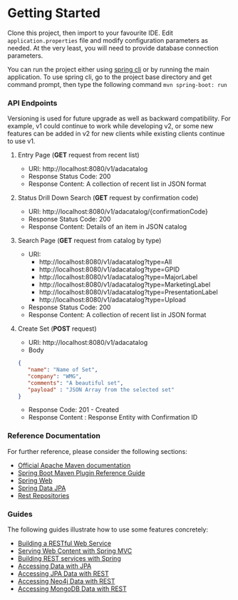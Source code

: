 # Getting Started

Clone this project, then import to your favourite IDE. Edit `application.properties` file and modify configuration parameters as needed. At the very least, you will need to provide database connection parameters.

You can run the project either using [spring cli](https://docs.spring.io/spring-boot/docs/current/reference/html/spring-boot-cli.html) or by running the main application. To use spring cli, go to the project base directory and get command prompt, then type the following command `mvn spring-boot: run`


### API Endpoints

Versioning is used for future upgrade as well as backward compatibility. For example, v1 could continue to work while developing v2, or some new features can be added in v2 for new clients while existing clients continue to use v1.

1. Entry Page (__GET__ request from recent list)
    - URI: http://localhost:8080/v1/adacatalog
    - Response Status Code: 200 
    - Response Content: A collection of recent list in JSON format
    
2. Status Drill Down Search (__GET__ request by confirmation code)
    - URI: http://localhost:8080/v1/adacatalog/{confirmationCode}
    - Response Status Code: 200
    - Response Content: Details of an item in JSON catalog
    
3. Search Page (__GET__ request from catalog by type)
    - URI:
        - http://localhost:8080/v1/adacatalog?type=All
        - http://localhost:8080/v1/adacatalog?type=GPID
        - http://localhost:8080/v1/adacatalog?type=MajorLabel
        - http://localhost:8080/v1/adacatalog?type=MarketingLabel
        - http://localhost:8080/v1/adacatalog?type=PresentationLabel
        - http://localhost:8080/v1/adacatalog?type=Upload
    - Response Status Code: 200 
    - Response Content: A collection of recent list in JSON format
    
4. Create Set (__POST__ request)
    - URI: http://localhost:8080/v1/adacatalog
    - Body 
    ```json
   {
       "name": "Name of Set",
       "company": "WMG",
       "comments": "A beautiful set",
       "payload" : "JSON Array from the selected set"
   }
    ```
   - Response Code: 201 - Created
   - Response Content : Response Entity with Confirmation ID

### Reference Documentation
For further reference, please consider the following sections:

* [Official Apache Maven documentation](https://maven.apache.org/guides/index.html)
* [Spring Boot Maven Plugin Reference Guide](https://docs.spring.io/spring-boot/docs/2.2.5.RELEASE/maven-plugin/)
* [Spring Web](https://docs.spring.io/spring-boot/docs/2.2.5.RELEASE/reference/htmlsingle/#boot-features-developing-web-applications)
* [Spring Data JPA](https://docs.spring.io/spring-boot/docs/2.2.5.RELEASE/reference/htmlsingle/#boot-features-jpa-and-spring-data)
* [Rest Repositories](https://docs.spring.io/spring-boot/docs/2.2.5.RELEASE/reference/htmlsingle/#howto-use-exposing-spring-data-repositories-rest-endpoint)

### Guides
The following guides illustrate how to use some features concretely:

* [Building a RESTful Web Service](https://spring.io/guides/gs/rest-service/)
* [Serving Web Content with Spring MVC](https://spring.io/guides/gs/serving-web-content/)
* [Building REST services with Spring](https://spring.io/guides/tutorials/bookmarks/)
* [Accessing Data with JPA](https://spring.io/guides/gs/accessing-data-jpa/)
* [Accessing JPA Data with REST](https://spring.io/guides/gs/accessing-data-rest/)
* [Accessing Neo4j Data with REST](https://spring.io/guides/gs/accessing-neo4j-data-rest/)
* [Accessing MongoDB Data with REST](https://spring.io/guides/gs/accessing-mongodb-data-rest/)

